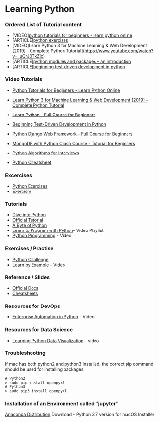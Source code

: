 # Learning Python

### Ordered List of Tutorial content

- [VIDEO][python tutorials for beginners - learn python online](https://www.youtube.com/watch?v=yE9v9rt6ziw)
- [ARTICLE][python exercises](https://programmingwithmosh.com/python/python-exercises-and-questions-for-beginners/)
- [VIDEO]Learn Python 3 for Machine Learning & Web Development [2019] - Complete Python Tutorial](https://www.youtube.com/watch?v=_uQrJ0TkZlc)
- [ARTICLE][python modules and packages – an introduction](https://realpython.com/python-modules-packages/#python-modules-overview)
- [ARTICLE][beginning test-driven development in python](https://code.tutsplus.com/tutorials/beginning-test-driven-development-in-python--net-30137)

### Video Tutorials

- [Python Tutorials for Beginners - Learn Python Online](https://www.youtube.com/watch?v=yE9v9rt6ziw)
- [Learn Python 3 for Machine Learning & Web Development [2019] - Complete Python Tutorial](https://www.youtube.com/watch?v=_uQrJ0TkZlc)
- [Learn Python - Full Course for Beginners](https://www.youtube.com/watch?v=rfscVS0vtbw&t=2s)

- [Beginning Test-Driven Development in Python](https://code.tutsplus.com/tutorials/beginning-test-driven-development-in-python--net-30137)

- [Python Django Web Framework - Full Course for Beginners](https://www.youtube.com/watch?v=F5mRW0jo-U4)
- [MongoDB with Python Crash Course - Tutorial for Beginners](https://www.youtube.com/watch?v=E-1xI85Zog8)

- [Python Algorithms for Interviews](https://www.youtube.com/watch?v=p65AHm9MX80)

- [Python Cheatsheet](https://programmingwithmosh.com/python/python-3-cheat-sheet/)

### Excercises

- [Python Exercises](https://programmingwithmosh.com/python/python-exercises-and-questions-for-beginners/)
- [Exercism](https://exercism.io/tracks/python)

### Tutorials

- [Dive into Python](http://www.diveintopython3.net)
- [Official Tutorial](https://docs.python.org/3/tutorial/index.html)
- [A Byte of Python](https://python.swaroopch.com)
- [Learn to Program with Python](https://www.youtube.com/playlist?list=PLGLfVvz_LVvTn3cK5e6LjhgGiSeVlIRwt)- Video Playlist
- [Python Programming](https://www.youtube.com/watch?v=N4mEzFDjqtA) - Video

### Exercises / Practise

- [Python Challenge](http://www.pythonchallenge.com/)
- [Learn by Example](https://www.packtpub.com/application-development/learn-example-python-video) - Video

### Reference / Slides

- [Official Docs](https://docs.python.org/release/3.6.5/)
- [Cheatsheets](http://www.newthinktank.com/2014/11/python-programming/)

### Resources for DevOps

- [Enterprise Automation in Python](https://www.packtpub.com/networking-and-servers/enterprise-automation-python-video) - Video

### Resources for Data Science

- [Learning Python Data Visualization](https://www.packtpub.com/big-data-and-business-intelligence/learning-python-data-visualization-video-0) - video

### Troubleshooting

If mac has both python2 and python3 installed, the correct pip command should be used for installing packages

```
# Python2
> sudo pip install openpyxl
# Python3
> sudo pip3 install openpyxl
```

### Installation of an Environment called "jupyter"

[Anaconda Distribution](https://www.anaconda.com/distribution/)
Download - Python 3.7 version for macOS Installer
